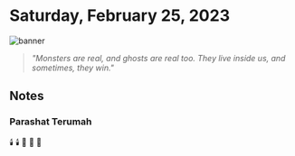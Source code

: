 # Saturday, February 25, 2023
![banner](https://picsum.photos/seed/2023-February-25/500/200)
> _"Monsters are real, and ghosts are real too. They live inside us, and sometimes, they win."_
<!-- START doctoc -->
<!-- END doctoc -->
## Notes
### Parashat Terumah
:candle: :candle: :bread: :bread: :wine_glass:
<!--- TODO: fill me out, if you have time today --->
